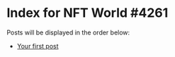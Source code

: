 # Index for NFT World #4261
Posts will be displayed in the order below:

- [Your first post](./001-first.md)

